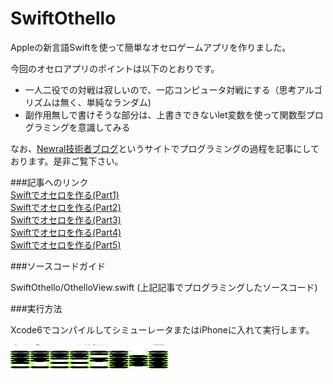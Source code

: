 SwiftOthello
============


Appleの新言語Swiftを使って簡単なオセロゲームアプリを作りました。

今回のオセロアプリのポイントは以下のとおりです。

* 一人二役での対戦は寂しいので、一応コンピュータ対戦にする（思考アルゴリズムは無く、単純なランダム)
* 副作用無しで書けそうな部分は、上書きできないlet変数を使って関数型プログラミングを意識してみる

なお、[Newral技術者ブログ](http://newral.info/publics/index/79/&anchor_link=page79_341#page79_341)というサイトでプログラミングの過程を記事にしております。是非ご覧下さい。

###記事へのリンク  
[Swiftでオセロを作る(Part1)](http://newral.info/publics/index/79/page341=4/r_id=192/c_id=341/detail=1/&anchor_link=page79_341_192#page79_341_192)  
[Swiftでオセロを作る(Part2)](http://newral.info/publics/index/79/page341=4/r_id=196/c_id=341/detail=1/&anchor_link=page79_341_196#page79_341_196)  
[Swiftでオセロを作る(Part3)](http://newral.info/publics/index/79/page341=4/r_id=199/c_id=341/detail=1/&anchor_link=page79_341_199#page79_341_199)  
[Swiftでオセロを作る(Part4)](http://newral.info/publics/index/79/page341=3/r_id=200/c_id=341/detail=1/&anchor_link=page79_341_200#page79_341_200)  
[Swiftでオセロを作る(Part5)](http://newral.info/publics/index/79/page341=3/r_id=204/c_id=341/detail=1/&anchor_link=page79_341_204#page79_341_204)  

###ソースコードガイド

SwiftOthello/OthelloView.swift (上記記事でプログラミングしたソースコード)  

###実行方法

Xcode6でコンパイルしてシミューレータまたはiPhoneに入れて実行します。

<img src="20140907_00.png" alt="オセロ画像" width="50%" height="50">


